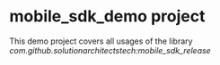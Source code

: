 # mobile_sdk_demo project
This demo project covers all usages of the library *com.github.solutionarchitectstech:mobile_sdk_release*


